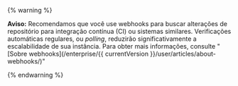 {% warning %}

**Aviso:** Recomendamos que você use webhooks para buscar alterações de repositório para integração contínua (CI) ou sistemas similares. Verificações automáticas regulares, ou *polling*, reduzirão significativamente a escalabilidade de sua instância. Para obter mais informações, consulte "[Sobre webhooks](/enterprise/{{ currentVersion }}/user/articles/about-webhooks/)"

{% endwarning %}
